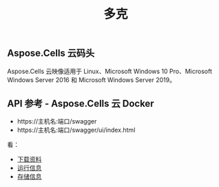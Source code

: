 ﻿---
title: 多克
second_title: Aspose.Cells Cloud Documen
type: docs
url: /zh/docker-developer-guide/
aliases: [/docker/]
description: Aspose.Cells 云
weight: 30
---
## Aspose.Cells 云码头

Aspose.Cells 云映像适用于 Linux、Microsoft Windows 10 Pro、Microsoft Windows Server 2016 和 Microsoft Windows Server 2019。



## API 参考 - Aspose.Cells 云 Docker

- https://主机名:端口/swagger
- https://主机名:端口/swagger/ui/index.html

看：
- [下载资料](/cells/zh/docker/downloads/) 
- [运行信息](/cells/zh/docker/run/) 
- [存储信息](/cells/zh/docker/storage/) 
